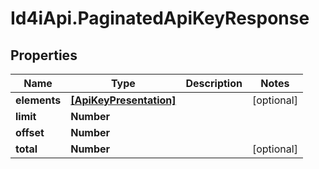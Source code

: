 # Id4iApi.PaginatedApiKeyResponse

## Properties
Name | Type | Description | Notes
------------ | ------------- | ------------- | -------------
**elements** | [**[ApiKeyPresentation]**](ApiKeyPresentation.md) |  | [optional] 
**limit** | **Number** |  | 
**offset** | **Number** |  | 
**total** | **Number** |  | [optional] 


